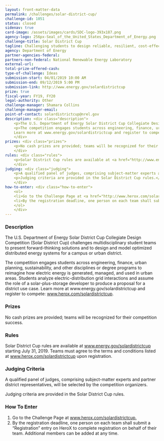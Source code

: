 ```yaml
---
layout: front-matter-data
permalink: /challenges/solar-district-cup/
challenge-id: 1051
status: closed
sidenav: true
card-image: /assets/images/cards/SDC-logo-393x187.png
agency-logo: 256px-Seal_of_the_United_States_Department_of_Energy.png
challenge-title: Solar District Cup
tagline: Challenging students to design reliable, resilient, cost-effective solutions for increased penetration of distributed solar energy on a campus or in an urban district
agency: Department of Energy
partner-agencies-federal: 
partners-non-federal: National Renewable Energy Laboratory
external-url: 
total-prize-offered-cash:
type-of-challenge: Ideas
submission-start: 04/01/2019 10:00 AM
submission-end: 09/12/2019 5:00 PM
submission-link: http://www.energy.gov/solardistrictcup 
prize: true
fiscal-year: FY19, FY20
legal-authority: Other
challenge-manager: Shamara Collins
challenge-manager-email: 
point-of-contact: solardistrictcup@nrel.gov
description: <div class="description">
    <p>The U.S. Department of Energy Solar District Cup Collegiate Design Competition (Solar District Cup) challenges multidisciplinary student teams to present forward-thinking solutions and to design and model optimized distributed energy systems for a campus or urban district.</p>
    <p>The competition engages students across engineering, finance, urban planning, sustainability, and other disciplines or degree programs to reimagine how electric energy is generated, managed, and used in urban areas. Students analyze electric-distribution grid interactions and assume the role of a solar-plus-storage developer to produce a proposal for a district use case. 
    Learn more at www.energy.gov/solardistrictcup and register to compete:&nbsp; <a href="http://www.herox.com/solardistrictcup" target="_blank" rel="noopener">www.herox.com/solardistrictcup</a>.</p>
    </div>
prizes: <div class="prizes">
    <p>No cash prizes are provided; teams will be recognized for their competition success.</p>
    </div>
rules: <div class="rules">
    <p>Solar District Cup rules are available at <a href="http://www.energy.gov/solardistrictcup" target="_blank" rel="noopener">www.energy.gov/solardistrictcup</a> starting July 31, 2019. Teams must agree to the terms and conditions listed at <a href="http://www.herox.com/solardistrictcup" target="_blank" rel="noopener">www.herox.com/solardistrictcup</a> upon registration.</p> 
    </div>
judging: <div class="judging">
    <p>A qualified panel of judges, comprising subject-matter experts and partner district representatives, will be selected by the competition organizers.</p>
    <p>Judging criteria are provided in the Solar District Cup rules.</p>
    </div>
how-to-enter: <div class="how-to-enter">
    <ol>
    <li>Go to the Challenge Page at <a href="http://www.herox.com/solardistrictcup" target="_blank" rel="noopener">www.herox.com/solardistrictcup.</a></li>
    <li>By the registration deadline, one person on each team shall submit a “Registration” entry on HeroX to complete registration on behalf of their team. Additional members can be added at any time.</li>
    </ol>
    </div>
---
```




<!-- Description start -->
### Description


<div class="description">
<p>The U.S. Department of Energy Solar District Cup Collegiate Design Competition (Solar District Cup) challenges multidisciplinary student teams to present forward-thinking solutions and to design and model optimized distributed energy systems for a campus or urban district.</p>
<p>The competition engages students across engineering, finance, urban planning, sustainability, and other disciplines or degree programs to reimagine how electric energy is generated, managed, and used in urban areas. Students analyze electric-distribution grid interactions and assume the role of a solar-plus-storage developer to produce a proposal for a district use case. 
Learn more at www.energy.gov/solardistrictcup and register to compete: <a href="http://www.herox.com/solardistrictcup" target="_blank" rel="noopener">www.herox.com/solardistrictcup</a>.</p>
</div>

<!-- Prizes start -->
### Prizes


<div class="prizes">
<p>No cash prizes are provided; teams will be recognized for their competition success.</p>
</div>

<!-- Rules start -->
### Rules 


<div class="rules">
<p>Solar District Cup rules are available at <a href="http://www.energy.gov/solardistrictcup" target="_blank" rel="noopener">www.energy.gov/solardistrictcup</a> starting July 31, 2019. Teams must agree to the terms and conditions listed at <a href="http://www.herox.com/solardistrictcup" target="_blank" rel="noopener">www.herox.com/solardistrictcup</a> upon registration.</p> 
</div>

<!-- Judging start -->
### Judging Criteria


<div class="judging">
<p>A qualified panel of judges, comprising subject-matter experts and partner district representatives, will be selected by the competition organizers.</p>
<p>Judging criteria are provided in the Solar District Cup rules.</p>
</div>

<!--  How To Enter start -->
### How To Enter


<div class="how-to-enter">
<ol>
<li>Go to the Challenge Page at <a href="http://www.herox.com/solardistrictcup" target="_blank" rel="noopener">www.herox.com/solardistrictcup.</a></li>
<li>By the registration deadline, one person on each team shall submit a “Registration” entry on HeroX to complete registration on behalf of their team. Additional members can be added at any time.</li>
</ol>
</div>
